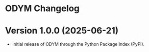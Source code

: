 # ODYM Changelog

# Version 1.0.0 (2025-06-21)

- Initial release of ODYM through the Python Package Index (PyPI).